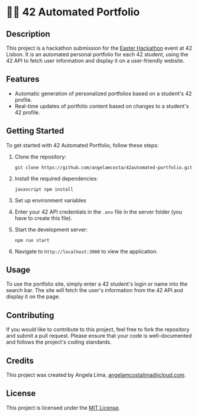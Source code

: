 # 🧑‍🚀 42 Automated Portfolio

## Description

This project is a hackathon submission for the [Easter Hackathon](https://raw.githubusercontent.com/angelamcosta/42automated-portfolio/main/Easter_Hackathon_-_Instructions.pdf) event at 42 Lisbon. It is an automated personal portfolio for each 42 student, using the 42 API to fetch user information and display it on a user-friendly website.

## Features

- Automatic generation of personalized portfolios based on a student's 42 profile.
- Real-time updates of portfolio content based on changes to a student's 42 profile.

## Getting Started

To get started with 42 Automated Portfolio, follow these steps:

1. Clone the repository:

	```git clone https://github.com/angelamcosta/42automated-portfolio.git```

2. Install the required dependencies:


	```javascript npm install```

3. Set up environment variables

4. Enter your 42 API credentials in the `.env` file in the server folder (you have to create this file).

5. Start the development server:

	```npm run start```

6. Navigate to `http://localhost:3000` to view the application.

## Usage

To use the portfolio site, simply enter a 42 student's login or name into the search bar. The site will fetch the user's information from the 42 API and display it on the page.

## Contributing

If you would like to contribute to this project, feel free to fork the repository and submit a pull request. Please ensure that your code is well-documented and follows the project's coding standards.

## Credits

This project was created by Angela Lima, [angelamcostalima@icloud.com](angelamcostalima@icloud.com).

## License

This project is licensed under the [MIT License](https://opensource.org/licenses/MIT).
